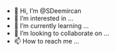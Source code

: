- 👋 Hi, I’m @SDeemircan
- 👀 I’m interested in ...
- 🌱 I’m currently learning ...
- 💞️ I’m looking to collaborate on ...
- 📫 How to reach me ...

<!---
SDeemircan/SDeemircan is a ✨ special ✨ repository because its `README.md` (this file) appears on your GitHub profile.
You can click the Preview link to take a look at your changes.
--->
